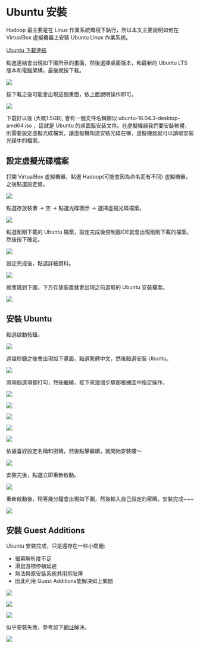 # Ubuntu 安裝

Hadoop 最主要是在 Linux 作業系統環境下執行，所以本文主要說明如何在 VirtualBox 虛擬機器上安裝 Ubuntu Linux 作業系統。

[Ubuntu 下載連結](https://www.ubuntu-tw.org/modules/tinyd0/)

點進連結會出現如下圖所示的畫面，然後選擇桌面版本，和最新的 Ubuntu LTS 版本和電腦架構，最後就按下載。

![](Image/Image1.png)

按下載之後可能會出現這個畫面，依上面說明操作即可。

![](Image/Image2.png)

下载好以後 (大概1.5GB), 會有一個文件名稱類似 ubuntu-16.04.3-desktop-amd64.iso ，這就是 Ubuntu 的桌面版安装文件。在虛擬機器我們要安裝軟體，則需要設定虛擬光碟檔案，讓虛擬機知道安裝光碟在哪，虛擬機器就可以讀取安裝光碟中的檔案。

## 設定虛擬光碟檔案

打開 VirtualBox 虛擬機器，點選 Hadoop(可能會因為命名而有不同) 虛擬機器，之後點選設定值。

![](Image/Image3.png)

點選存放裝置 -> 空 -> 點選光碟圖示 -> 選擇虛擬光碟檔案。

![](Image/Image4.png)

點選剛剛下載的 Ubuntu 檔案，設定完成後控制器IDE就會出現剛剛下載的檔案。然後按下確定。

![](Image/Image5.png)

設定完成後，點選詳細資料。

![](Image/Image6.png)

就會跳到下圖，下方存放裝置就會出現之前選取的 Ubuntu 安裝檔案。

![](Image/Image7.png)

## 安裝 Ubuntu

點選啟動按鈕。

![](Image/Image8.png)

過幾秒鐘之後會出現如下畫面，點選繁體中文，然後點選安裝 Ubuntu。

![](Image/Image9.png)

將兩個選項都打勾，然後繼續，接下來幾個步驟都根據圖中指定操作。

![](Image/Image10.png)

![](Image/Image11.png)

![](Image/Image12.png)

![](Image/Image13.png)

![](Image/Image14.png)

依據喜好設定名稱和密碼，然後點擊繼續，就開始安裝瞜～

![](Image/Image15.png)

安裝完後，點選立即重新啟動。

![](Image/Image16.png)

重新啟動後，稍等幾分鐘會出現如下圖，然後輸入自己設定的密碼。安裝完成~~~

![](Image/Image17.png)

## 安裝 Guest Additions

Ubuntu 安裝完成，只是還存在一些小問題:

- 螢幕解析度不足
- 滑鼠游標停頓延遲
- 無法與原安裝系統共用剪貼簿
- 因此利用 Guest Additions能解決如上問題

![](Image/Image18.png)

![](Image/Image19.png)

![](Image/Image20.png)

似乎安裝失敗，參考如下[網址](https://blog.csdn.net/JCRunner/article/details/44393787)解決。

![](Image/Image21.png)

